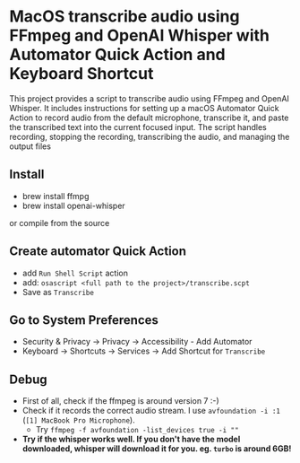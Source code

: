 # MacOS transcribe audio using FFmpeg and OpenAI Whisper with Automator Quick Action and Keyboard Shortcut

This project provides a script to transcribe audio using FFmpeg and OpenAI Whisper. It includes instructions for setting up a macOS Automator Quick Action to record audio from the default microphone, transcribe it, and paste the transcribed text into the current focused input. The script handles recording, stopping the recording, transcribing the audio, and managing the output files

## Install

- brew install ffmpg
- brew install openai-whisper

or compile from the source

## Create automator Quick Action
- add `Run Shell Script` action
- add: `osascript <full path to the project>/transcribe.scpt`
- Save as `Transcribe`

## Go to System Preferences
- Security & Privacy -> Privacy -> Accessibility - Add Automator
- Keyboard -> Shortcuts -> Services -> Add Shortcut for `Transcribe`

## Debug
- First of all, check if the ffmpeg is around version 7 :-)
- Check if it records the correct audio stream. I use `avfoundation -i :1` (`[1] MacBook Pro Microphone`).
  - Try `ffmpeg -f avfoundation -list_devices true -i ""`
- **Try if the whisper works well. If you don't have the model downloaded, whisper will download it for you. eg. `turbo` is around 6GB!**
